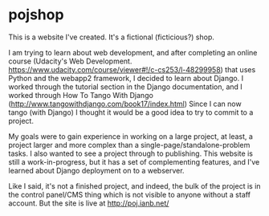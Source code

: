 # pojshop
This is a website I've created. It's a fictional (ficticious?) shop.

I am trying to learn about web development, and after completing an online course (Udacity's Web Development. https://www.udacity.com/course/viewer#!/c-cs253/l-48299958) that uses Python and the webapp2 framework, I decided to learn about Django. I worked through the tutorial section in the Django documentation, and I worked through How To Tango With Django (http://www.tangowithdjango.com/book17/index.html) Since I can now tango (with Django) I thought it would be a good idea to try to commit to a project.

My goals were to gain experience in working on a large project, at least, a project larger and more complex than a single-page/standalone-problem tasks. I also wanted to see a project through to publishing. This website is still a work-in-progress, but it has a set of complementing features, and I've learned about Django deployment on to a webserver.

Like I said, it's not a finished project, and indeed, the bulk of the project is in the control panel/CMS thing which is not visible to anyone without a staff account. But the site is live at http://poj.ianb.net/
